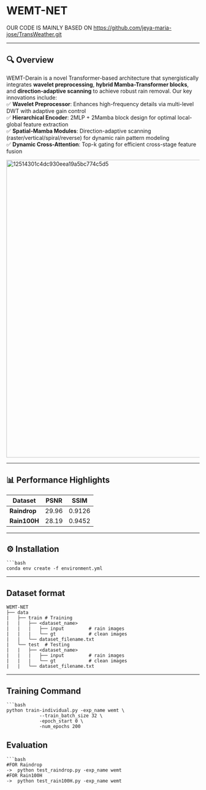 # WEMT-NET
OUR CODE IS MAINLY BASED ON https://github.com/jeya-maria-jose/TransWeather.git

----

## 🔍 Overview  
WEMT-Derain is a novel Transformer-based architecture that synergistically integrates **wavelet preprocessing**, **hybrid Mamba-Transformer blocks**, and **direction-adaptive scanning** to achieve robust rain removal. Our key innovations include:  
✅ **Wavelet Preprocessor**: Enhances high-frequency details via multi-level DWT with adaptive gain control  
✅ **Hierarchical Encoder**: 2MLP + 2Mamba block design for optimal local-global feature extraction  
✅ **Spatial-Mamba Modules**: Direction-adaptive scanning (raster/vertical/spiral/reverse) for dynamic rain pattern modeling  
✅ **Dynamic Cross-Attention**: Top-k gating for efficient cross-stage feature fusion  

<img width="776" alt="12514301c4dc930eea19a5bc774c5d5" src="https://github.com/user-attachments/assets/fb55a1ed-1eb1-4c64-8314-14716961f0e9" />

----

## 📊 Performance Highlights  
| Dataset     | PSNR   | SSIM    |
|-------------|--------|---------|
| **Raindrop**| 29.96  | 0.9126  | 
| **Rain100H**| 28.19  | 0.9452  |

----

## ⚙️ Installation
    ```bash
    conda env create -f environment.yml

----

## Dataset format
    WEMT-NET
    ├── data 
    |   ├── train # Training  
    |   |   ├── <dataset_name>   
    |   |   |   ├── input         # rain images 
    |   |   |   └── gt            # clean images
    |   |   └── dataset_filename.txt
    |   └── test  # Testing         
    |   |   ├── <dataset_name>          
    |   |   |   ├── input         # rain images 
    |   |   |   └── gt            # clean images
    |   |   └── dataset_filename.txt

----

## Training Command
    ```bash
    python train-individual.py -exp_name wemt \
                --train_batch_size 32 \
                -epoch_start 0 \
                -num_epochs 200
                
## Evaluation
    ```bash
    #FOR Raindrop
    ->  python test_raindrop.py -exp_name wemt
    #FOR Rain100H
    ->  python test_rain100H.py -exp_name wemt







